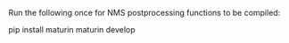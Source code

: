 Run the following once for NMS postprocessing functions to be compiled:

pip install maturin
maturin develop